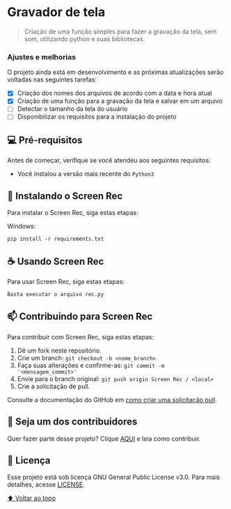 # Gravador de tela

> Criação de uma função simples para fazer a gravação da tela, sem som, utilizando python e suas bibliotecas.

### Ajustes e melhorias

O projeto ainda está em desenvolvimento e as próximas atualizações serão voltadas nas seguintes tarefas:

- [x] Criação dos nomes dos arquivos de acordo com a data e hora atual
- [x] Criação de uma função para a gravação da tela e salvar em um arquivo
- [ ] Detectar o tamanho da tela do usuário
- [ ] Disponibilizar os requisitos para a instalação do projeto

## 💻 Pré-requisitos

Antes de começar, verifique se você atendeu aos seguintes requisitos:
* Você instalou a versão mais recente do `Python3`

## 🚀 Instalando o Screen Rec

Para instalar o Screen Rec, siga estas etapas:

Windows:
```
pip install -r requirements.txt
```

## ☕ Usando Screen Rec

Para usar Screen Rec, siga estas etapas:

```
Basta executar o arquivo rec.py
```

## 📫 Contribuindo para Screen Rec
Para contribuir com Screen Rec, siga estas etapas:

1. Dê um fork neste repositório.
2. Crie um branch: `git checkout -b <nome_branch>`.
3. Faça suas alterações e confirme-as: `git commit -m '<mensagem_commit>'`
4. Envie para o branch original: `git push origin Screen Rec / <local>`
5. Crie a solicitação de pull.

Consulte a documentação do GitHub em [como criar uma solicitação pull](https://help.github.com/en/github/collaborating-with-issues-and-pull-requests/creating-a-pull-request).


## 🤝 Seja um dos contribuidores<br>

Quer fazer parte desse projeto? Clique [AQUI](CONTRIBUTING.md) e leia como contribuir.

## 📝 Licença

Esse projeto está sob licença GNU General Public License v3.0. Para mais detalhes, acesse [LICENSE](LICENSE).

[⬆ Voltar ao topo](#Gravador-de-tela)<br>
